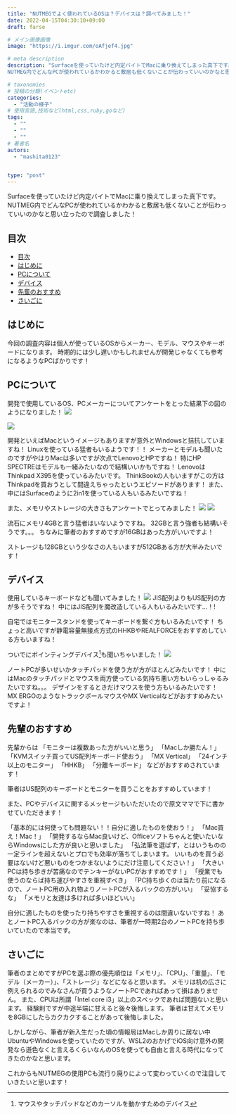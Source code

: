 ```yaml
---
title: "NUTMEGでよく使われているOSは？デバイスは？調べてみました！"
date: 2022-04-15T04:30:10+09:00
draft: farse

# メイン画像画像
image: "https://i.imgur.com/oAfjef4.jpg"

# meta description
description: "Surfaceを使っていたけど内定バイトでMacに乗り換えてしまった真下です。
NUTMEG内でどんなPCが使われているかわかると敷居も低くないことが伝わっていいのかなと思い立ったので調査しました！"

# taxonomies
# 投稿の分類(イベントetc)
categories:
  - "活動の様子"
# 使用言語,技術など(html,css,ruby,goなど)
tags:
  - ""
  - ""
  - ""
# 著者名
autors:
  - "mashita0123"


type: "post"
---
```

Surfaceを使っていたけど内定バイトでMacに乗り換えてしまった真下です。
NUTMEG内でどんなPCが使われているかわかると敷居も低くないことが伝わっていいのかなと思い立ったので調査しました！

## 目次
- [目次](#目次)
- [はじめに](#はじめに)
- [PCについて](#pcについて)
- [デバイス](#デバイス)
- [先輩のおすすめ](#先輩のおすすめ)
- [さいごに](#さいごに)

## はじめに
今回の調査内容は個人が使っているOSからメーカー、モデル、マウスやキーボードになります。
時期的には少し遅いかもしれませんが開発じゃなくても参考になるようなPCばかりです！

## PCについて
開発で使用しているOS、PCメーカーについてアンケートをとった結果下の図のようになりました！
![](https://i.imgur.com/5J64J5s.png)

![](https://i.imgur.com/Yc7BaUF.png)


開発といえばMacというイメージもありますが意外とWindowsと拮抗していますね！
Linuxを使っている猛者もいるようです！！
メーカーとモデルも聞いたのですがやはりMacは多いですが次点でLenovoとHPですね！
特にHP SPECTREはモデルも一緒みたいなので結構いいかもですね！
LenovoはThinkpad X395を使っているみたいです。
ThinkBookの人もいますがこの方はThinkpadを買おうとして間違えちゃったというエピソードがあります！
また、中にはSurfaceのように2in1を使っている人もいるみたいですね！

また、メモリやストレージの大きさもアンケートでとってみました！
![](https://i.imgur.com/48WERjm.png)
![](https://i.imgur.com/bJTnk5X.png)

流石にメモリ4GBと言う猛者はいないようですね。
32GBと言う強者も結構いそうです。。。
ちなみに筆者のおすすめですが16GBはあった方がいいですよ！

ストレージも128GBという少なさの人もいますが512GBある方が大半みたいです！

## デバイス
使用しているキーボードなども聞いてみました！
![](https://i.imgur.com/Jn6xerZ.png)
JIS配列よりもUS配列の方が多そうですね！
中にはJIS配列を魔改造している人もいるみたいです...！!

自宅ではモニタースタンドを使ってキーボードを繋ぐ方もいるみたいです！
ちょっと高いですが静電容量無接点方式のHHKBやREALFORCEをおすすめしている方もいますね！

ついでにポインティングデバイス[^1]も聞いちゃいました！
![](https://i.imgur.com/GDshJMU.png)

ノートPCが多いせいかタッチパッドを使う方が方がほとんどみたいです！
中にはMacのタッチパッドとマウスを両方使っている気持ち悪い方もいらっしゃるみたいですね。。。
デザインをするときだけマウスを使う方もいるみたいです！
MX ERGOのようなトラックボールマウスやMX Verticalなどがおすすめみたいですよ！

[^1]: マウスやタッチパッドなどのカーソルを動かすためのデバイス

## 先輩のおすすめ
先輩からは
「モニターは複数あった方がいいと思う」
「Macしか勝たん！」
「KVMスイッチ買ってUS配列キーボード使おう」
「MX Vertical」
「24インチ以上のモニター」
「HHKB」
「分離キーボード」
などがおすすめされています！

筆者はUS配列のキーボードとモニターを買うことをおすすめしています！


また、PCやデバイスに関するメッセージもいただいたので原文ママで下に書かせていただきます！

「基本的には何使っても問題ない！！自分に適したものを使おう！」
「Mac買え！Mac！」
「開発するならMac良いけど、Officeソフトちゃんと使いたいならWindowsにした方が良いと思いました」
「弘法筆を選ばず，とはいうものの一定ラインを超えないとプロでも効率が落ちてしまいます。
いいものを買う必要はないけど悪いものをつかまないようにだけ注意してください！」
「大きいPCは持ち歩きが苦痛なのでテンキーがないPCがおすすめです！」
「授業でも使うのならば持ち運びやすさを重視すべき」
「PC持ち歩くのは当たり前になるので、ノートPC用の入れ物よりノートPCが入るバックの方がいい」
「妥協するな」
「メモリと友達は多ければ多いほどいい」

自分に適したものを使ったり持ちやすさを重視するのは間違いないですね！
あとノートPC入るバックの方が楽なのは、筆者が一時期2台のノートPCを持ち歩いていたので本当です。

## さいごに
筆者のまとめですがPCを選ぶ際の優先順位は「メモリ」、「CPU」、「重量」、「モデル（メーカー）」、「ストレージ」などになると思います。
メモリは机の広さに例えられるのでみなさんが買うようなノートPCであればあって損はありません。
また、CPUは所謂「Intel core i3」以上のスペックであれば問題ないと思います。
経験則ですが中途半端に甘えると後々後悔します。
筆者は甘えてメモリを8GBにしたらカクカクすることがあって後悔しました。

しかしながら、筆者が新入生だった頃の情報局はMacしか周りに居ない中UbuntuやWindowsを使っていたのですが、WSL2のおかげでiOS向け意外の開発なら遜色なくと言えるくらいなんのOSを使っても自由と言える時代になってきたのかなと思います。

これからもNUTMEGの使用PCも流行り廃りによって変わっていくので注目していきたいと思います！